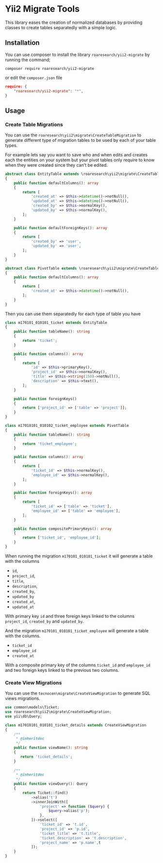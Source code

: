 Yii2 Migrate Tools
==================

This library eases the creation of normalized databases by providing classes to
create tables separatedly with a simple logic.

Installation
------------

You can use composer to install the library `roaresearch/yii2-migrate` by running the
command;

`composer require roaresearch/yii2-migrate`

or edit the `composer.json` file

```json
require: {
    "roaresearch/yii2-migrate": "*",
}
```


Usage
-----

### Create Table Migrations

You can use the `roaresearch\yii2\migrate\CreateTableMigration` to generate different
type of migration tables to be used by each of your table types.

For example lets say you want to save who and when edits and creates each the
entities on your system but your pivot tables only require to know when they
were created since they can't be edited.

```php
abstract class EntityTable extends \roaresearch\yii2\migrate\CreateTableMigration
{
    public function defaultColumns(): array
    {
        return [
            'created_at' => $this->datetime()->notNull(),
            'updated_at' => $this->datetime()->notNull(),
            'created_by' => $this->normalKey(),
            'updated_by' => $this->normalKey(),
        ];
    }

    public function defaultForeignKeys(): array
    {
        return [
            'created_by' => 'user',
            'updated_by' => 'user',
        ];
    }
}

abstract class PivotTable extends \roaresearch\yii2\migrate\CreateTableMigration
{
    public function defaultColumns(): array
    {
        return [
            'created_at' => $this->datetime()->notNull(),
        ];
    }
}
```

Then you can use them separatedly for each type of table you have


```php
class m170101_010101_ticket extends EntityTable
{
    public function tableName(): string
    {
        return 'ticket';
    }

    public function columns(): array
    {
        return [
            'id' => $this->primaryKey(),
            'project_id' => $this->normalKey(),
            'title' => $this->string(150)->notNull(),
            'description' => $this->text(),
        ];
    }

    public function foreignKeys()
    {
        return ['project_id' => ['table' => 'project']];
    }
}

class m17010101_010102_ticket_employee extends PivotTable
{
    public function tableName(): string
    {
        return 'ticket_employee';
    }

    public function columns(): array
    {
        return [
            'ticket_id' => $this->normalKey(),
            'employee_id' => $this->normalKey(),
        ];
    }

    public function foreignKeys(): array
    {
        return [
            'ticket_id' => ['table' => 'ticket'],
            'employee_id' => ['table' => 'employee'],
        ];
    }

    public function compositePrimaryKeys(): array
    {
        return ['ticket_id', 'employee_id'];
    }
}
```

When running the migration `m170101_010101_ticket` it will generate a table
with the columns

- `id`,
- `project_id`,
- `title`,
- `description`,
- `created_by`,
- `updated_by`
- `created_at`,
- `updated_at`

With primary key `id` and three foreign keys linked to the columns `project_id`,
`created_by` and `updated_by`.

And the migration `m170101_010101_ticket_employee` will generate a table with
the  columns.

- `ticket_id`
- `employee_id`
- `created_at`

With a composite primary key of the columns `ticket_id` and `employee_id` and
two foreign keys linked to the previous two columns.

### Create View Migrations

You can use the `tecnocen\migrate\CreateViewMigration` to generate SQL views
migrations.

```php
use common\models\Ticket;
use roaresearch\yii2\migrate\CreateViewMigration;
use yii\db\Query;

class m17010101_010101_ticket_details extends CreateViewMigration
{
    /**
     * @inheritdoc
     */
    public function viewName(): string
    {
       return 'ticket_details';
    }
    
    /**
     * @inheritdoc
     */
    public function viewQuery(): Query
    {
        return Ticket::find()
            ->alias('t')
            ->innerJoinWith([
                'project' => function ($query) {
                    $query->alias('p');
                },
            ])->select([
                'ticket_id' => 't.id',
                'project_id' => 'p.id',
                'ticket_title' => 't.title',
                'ticket_description' => 't.description',
                'project_name' => 'p.name',t
            ]);
    }
}
```
